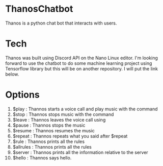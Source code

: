 # ThanosChatbot

Thanos is a python chat bot that interacts with users. 

# Tech

Thanos was built using Discord API on the Nano Linux editor. I'm looking forward to 
use the chatbot to do some machine learning project using Tensorflow library but this will be 
on another repository. I will put the link below.

# Options

1. $play : Thannos starts a voice call and play music with the command
2. $stop : Thannos stops music with the command 
3. $leave : Thannos leaves the voice call using 
4. $pause : Thannos stops the music
5. $resume : Thannos resumes the music
6. $repeat : Thannos repeats what you said after $repeat
7. $rule : Thannos prints all the rules
8. $allrules : Thannos prints all the rules
9. $server : Thannos prints all the information relative to the server
10. $hello : Thannos says hello.
